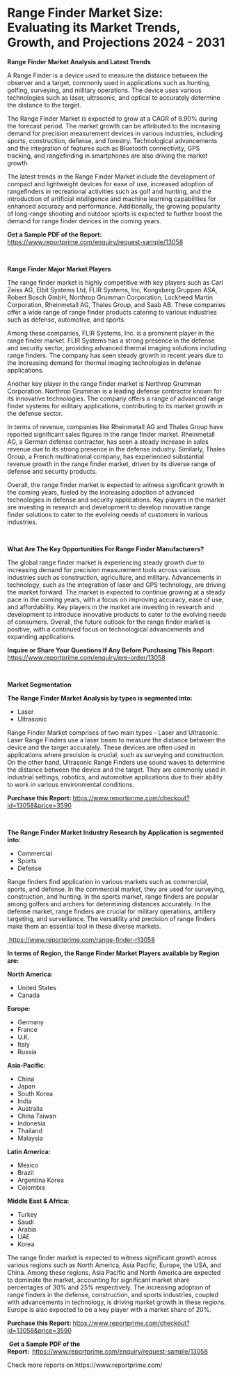 <p><h1>Range Finder Market Size: Evaluating its Market Trends, Growth, and Projections 2024 - 2031</h1></p><p><strong>Range Finder Market Analysis and Latest Trends</strong></p>
<p><p>A Range Finder is a device used to measure the distance between the observer and a target, commonly used in applications such as hunting, golfing, surveying, and military operations. The device uses various technologies such as laser, ultrasonic, and optical to accurately determine the distance to the target.</p><p>The Range Finder Market is expected to grow at a CAGR of 8.90% during the forecast period. The market growth can be attributed to the increasing demand for precision measurement devices in various industries, including sports, construction, defense, and forestry. Technological advancements and the integration of features such as Bluetooth connectivity, GPS tracking, and rangefinding in smartphones are also driving the market growth.</p><p>The latest trends in the Range Finder Market include the development of compact and lightweight devices for ease of use, increased adoption of rangefinders in recreational activities such as golf and hunting, and the introduction of artificial intelligence and machine learning capabilities for enhanced accuracy and performance. Additionally, the growing popularity of long-range shooting and outdoor sports is expected to further boost the demand for range finder devices in the coming years.</p></p>
<p><strong>Get a Sample PDF of the Report:&nbsp;</strong> <a href="https://www.reportprime.com/enquiry/request-sample/13058">https://www.reportprime.com/enquiry/request-sample/13058</a></p>
<p>&nbsp;</p>
<p><strong>Range Finder Major Market Players</strong></p>
<p><p>The range finder market is highly competitive with key players such as Carl Zeiss AG, Elbit Systems Ltd, FLIR Systems, Inc, Kongsberg Gruppen ASA, Robert Bosch GmbH, Northrop Grumman Corporation, Lockheed Martin Corporation, Rheinmetall AG, Thales Group, and Saab AB. These companies offer a wide range of range finder products catering to various industries such as defense, automotive, and sports.</p><p>Among these companies, FLIR Systems, Inc. is a prominent player in the range finder market. FLIR Systems has a strong presence in the defense and security sector, providing advanced thermal imaging solutions including range finders. The company has seen steady growth in recent years due to the increasing demand for thermal imaging technologies in defense applications.</p><p>Another key player in the range finder market is Northrop Grumman Corporation. Northrop Grumman is a leading defense contractor known for its innovative technologies. The company offers a range of advanced range finder systems for military applications, contributing to its market growth in the defense sector.</p><p>In terms of revenue, companies like Rheinmetall AG and Thales Group have reported significant sales figures in the range finder market. Rheinmetall AG, a German defense contractor, has seen a steady increase in sales revenue due to its strong presence in the defense industry. Similarly, Thales Group, a French multinational company, has experienced substantial revenue growth in the range finder market, driven by its diverse range of defense and security products.</p><p>Overall, the range finder market is expected to witness significant growth in the coming years, fueled by the increasing adoption of advanced technologies in defense and security applications. Key players in the market are investing in research and development to develop innovative range finder solutions to cater to the evolving needs of customers in various industries.</p></p>
<p>&nbsp;</p>
<p><strong>What Are The Key Opportunities For Range Finder Manufacturers?</strong></p>
<p><p>The global range finder market is experiencing steady growth due to increasing demand for precision measurement tools across various industries such as construction, agriculture, and military. Advancements in technology, such as the integration of laser and GPS technology, are driving the market forward. The market is expected to continue growing at a steady pace in the coming years, with a focus on improving accuracy, ease of use, and affordability. Key players in the market are investing in research and development to introduce innovative products to cater to the evolving needs of consumers. Overall, the future outlook for the range finder market is positive, with a continued focus on technological advancements and expanding applications.</p></p>
<p><strong>Inquire or Share Your Questions If Any Before Purchasing This Report:</strong> <a href="https://www.reportprime.com/enquiry/pre-order/13058">https://www.reportprime.com/enquiry/pre-order/13058</a></p>
<p>&nbsp;</p>
<p><strong>Market Segmentation</strong></p>
<p><strong>The Range Finder Market Analysis by types is segmented into:</strong></p>
<p><ul><li>Laser</li><li>Ultrasonic</li></ul></p>
<p><p>Range Finder Market comprises of two main types - Laser and Ultrasonic. Laser Range Finders use a laser beam to measure the distance between the device and the target accurately. These devices are often used in applications where precision is crucial, such as surveying and construction. On the other hand, Ultrasonic Range Finders use sound waves to determine the distance between the device and the target. They are commonly used in industrial settings, robotics, and automotive applications due to their ability to work in various environmental conditions.</p></p>
<p><strong>Purchase this Report:&nbsp;</strong><a href="https://www.reportprime.com/checkout?id=13058&price=3590">https://www.reportprime.com/checkout?id=13058&price=3590</a></p>
<p>&nbsp;</p>
<p><strong>The Range Finder Market Industry Research by Application is segmented into:</strong></p>
<p><ul><li>Commercial</li><li>Sports</li><li>Defense</li></ul></p>
<p><p>Range finders find application in various markets such as commercial, sports, and defense. In the commercial market, they are used for surveying, construction, and hunting. In the sports market, range finders are popular among golfers and archers for determining distances accurately. In the defense market, range finders are crucial for military operations, artillery targeting, and surveillance. The versatility and precision of range finders make them an essential tool in these diverse markets.</p></p>
<p><a href="https://www.reportprime.com/range-finder-r13058">&nbsp;https://www.reportprime.com/range-finder-r13058</a></p>
<p><strong>In terms of Region, the Range Finder Market Players available by Region are:</strong></p>
<p>
    <p> <strong> North America: </strong>
        <ul>
            <li>United States</li>
            <li>Canada</li>
        </ul>
        </p> 
    <p> <strong> Europe: </strong>
        <ul>
            <li>Germany</li>
            <li>France</li>
            <li>U.K.</li>
            <li>Italy</li>
            <li>Russia</li>
        </ul>
        </p> 
    <p> <strong> Asia-Pacific: </strong>
        <ul>
            <li>China</li>
            <li>Japan</li>
            <li>South Korea</li>
            <li>India</li>
            <li>Australia</li>
            <li>China Taiwan</li>
            <li>Indonesia</li>
            <li>Thailand</li>
            <li>Malaysia</li>
        </ul>
        </p> 
    <p> <strong> Latin America: </strong>
        <ul>
            <li>Mexico</li>
            <li>Brazil</li>
            <li>Argentina Korea</li>
            <li>Colombia</li>
        </ul>
        </p> 
    <p> <strong> Middle East & Africa: </strong>
        <ul>
            <li>Turkey</li>
            <li>Saudi</li>
            <li>Arabia</li>
            <li>UAE</li>
            <li>Korea</li>
        </ul>
    </p>
    </p>
<p><p>The range finder market is expected to witness significant growth across various regions such as North America, Asia Pacific, Europe, the USA, and China. Among these regions, Asia Pacific and North America are expected to dominate the market, accounting for significant market share percentages of 30% and 25% respectively. The increasing adoption of range finders in the defense, construction, and sports industries, coupled with advancements in technology, is driving market growth in these regions. Europe is also expected to be a key player with a market share of 20%.</p></p>
<p><strong>Purchase this Report: </strong><a href="https://www.reportprime.com/checkout?id=13058&price=3590">https://www.reportprime.com/checkout?id=13058&price=3590</a></p>
<p>&nbsp;<strong>Get a Sample PDF of the Report:&nbsp;&nbsp;</strong><a href="https://www.reportprime.com/enquiry/request-sample/13058">https://www.reportprime.com/enquiry/request-sample/13058</a></p>
<p><strong></strong></p>
<p>Check more reports on https://www.reportprime.com/</p>